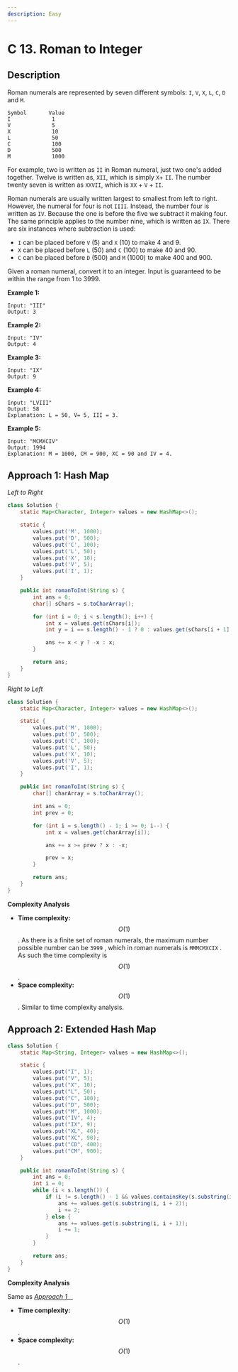 ```yaml
---
description: Easy
---
```


# C 13. Roman to Integer

## Description

Roman numerals are represented by seven different symbols: `I`, `V`, `X`, `L`, `C`, `D` and `M`.

```text
Symbol       Value
I             1
V             5
X             10
L             50
C             100
D             500
M             1000
```

For example, two is written as `II` in Roman numeral, just two one's added together. Twelve is written as, `XII`, which is simply `X`+ `II`. The number twenty seven is written as `XXVII`, which is `XX` + `V` + `II`.

Roman numerals are usually written largest to smallest from left to right. However, the numeral for four is not `IIII`. Instead, the number four is written as `IV`. Because the one is before the five we subtract it making four. The same principle applies to the number nine, which is written as `IX`. There are six instances where subtraction is used:

* `I` can be placed before `V` \(5\) and `X` \(10\) to make 4 and 9. 
* `X` can be placed before `L` \(50\) and `C` \(100\) to make 40 and 90. 
* `C` can be placed before `D` \(500\) and `M` \(1000\) to make 400 and 900.

Given a roman numeral, convert it to an integer. Input is guaranteed to be within the range from 1 to 3999.

**Example 1:**

```text
Input: "III"
Output: 3
```

**Example 2:**

```text
Input: "IV"
Output: 4
```

**Example 3:**

```text
Input: "IX"
Output: 9
```

**Example 4:**

```text
Input: "LVIII"
Output: 58
Explanation: L = 50, V= 5, III = 3.
```

**Example 5:**

```text
Input: "MCMXCIV"
Output: 1994
Explanation: M = 1000, CM = 900, XC = 90 and IV = 4.
```

## Approach 1: Hash Map

_Left to Right_

```java
class Solution {
    static Map<Character, Integer> values = new HashMap<>();

    static {
        values.put('M', 1000);
        values.put('D', 500);
        values.put('C', 100);
        values.put('L', 50);
        values.put('X', 10);
        values.put('V', 5);
        values.put('I', 1);
    }

    public int romanToInt(String s) {
        int ans = 0;
        char[] sChars = s.toCharArray();

        for (int i = 0; i < s.length(); i++) {
            int x = values.get(sChars[i]);
            int y = i == s.length() - 1 ? 0 : values.get(sChars[i + 1]);

            ans += x < y ? -x : x;
        }

        return ans;
    }
}
```

_Right to Left_

```java
class Solution {
    static Map<Character, Integer> values = new HashMap<>();

    static {
        values.put('M', 1000);
        values.put('D', 500);
        values.put('C', 100);
        values.put('L', 50);
        values.put('X', 10);
        values.put('V', 5);
        values.put('I', 1);
    }

    public int romanToInt(String s) {
        char[] charArray = s.toCharArray();

        int ans = 0;
        int prev = 0;

        for (int i = s.length() - 1; i >= 0; i--) {
            int x = values.get(charArray[i]);

            ans += x >= prev ? x : -x;

            prev = x;
        }

        return ans;
    }
}
```

**Complexity Analysis**

* **Time complexity:** $$O(1)$$. As there is a finite set of roman numerals, the maximum number possible number can be `3999` , which in roman numerals is `MMMCMXCIX` . As such the time complexity is $$O(1)$$.
* **Space complexity:** $$O(1)$$. Similar to time complexity analysis.

## Approach 2: Extended Hash Map

```java
class Solution {
    static Map<String, Integer> values = new HashMap<>();

    static {
        values.put("I", 1);
        values.put("V", 5);
        values.put("X", 10);
        values.put("L", 50);
        values.put("C", 100);
        values.put("D", 500);
        values.put("M", 1000);
        values.put("IV", 4);
        values.put("IX", 9);
        values.put("XL", 40);
        values.put("XC", 90);
        values.put("CD", 400);
        values.put("CM", 900);
    }

    public int romanToInt(String s) {
        int ans = 0;
        int i = 0;
        while (i < s.length()) {
            if (i != s.length() - 1 && values.containsKey(s.substring(i, i + 2))) {
                ans += values.get(s.substring(i, i + 2));
                i += 2;
            } else {
                ans += values.get(s.substring(i, i + 1));
                i += 1;
            }
        }

        return ans;
    }
}
```

**Complexity Analysis**

Same as [_Approach 1_](c-13.-roman-to-integer.md#approach-1-hash-map)\_\_

* **Time complexity:** $$O(1)$$. 
* **Space complexity:** $$O(1)$$.


